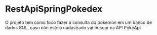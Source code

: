 # RestApiSpringPokedex
 O projeto tem como foco fazer a consulta do pokemon em um banco de dados SQL, caso não esteja cadastrado vai buscar na API PokeApi
